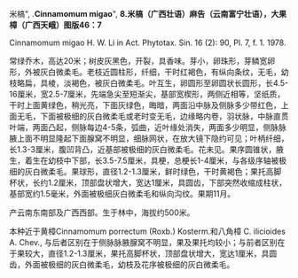 米槁",
.**Cinnamomum migao**",
**8.米槁（广西壮语）麻告（云南富宁壮语），大果樟（广西天峨）图版46：7**

Cinnamomum migao H. W. Li in Act. Phytotax. Sin. 16 (2): 90, Pl. 7, f. 1. 1978.

常绿乔木，高达20米；树皮灰黑色，开裂，具香味。芽小，卵珠形，芽鳞宽卵形，外被灰白微柔毛。老枝近圆柱形，纤细，干时红褐色，有纵向条纹，无毛，幼枝略扁，具棱，淡褐色，被灰白微柔毛。叶互生，卵圆形至卵圆状长圆形，长4.5-16厘米，宽2.5-7厘米，先端急尖至短渐尖，基部宽楔形，两侧近相等，坚纸质，干时上面黄绿色，稍光亮，下面灰绿色，晦暗，两面沿中脉及侧脉多少带红色，上面无毛，下面被极细的灰白微柔毛或老时变无毛，边缘略内卷，羽状脉，中脉直贯叶端，两面凸起，侧脉每边4-5条，弧曲，近叶缘处消失，两面多少明显，侧脉脉腋上面不明显隆起下面腺窝不明显，细脉网状，在放大镜下隐约可见；叶柄纤细，长1.3-3厘米，腹凹背凸，近基部被极细的灰白微柔毛。花未见。果序圆锥状，腋生，着生在幼枝中下部，长3.5-7.5厘米，具梗，总梗长1-4厘米，与各级序轴被极细的灰白微柔毛。果球形，直径1.2-1.3厘米，鲜时绿色，干时黄褐色；果托高脚杯状，长约1.2厘米，顶部盘状增大，宽达1厘米，具圆齿，下部突然收缩成柱状，基部宽约1.5毫米，外面被极细灰白微柔毛和纵向沟纹。果期11月。

产云南东南部及广西西部。生于林中，海拔约500米。

本种近于黄樟Cinnamomum porrectum (Roxb.) Kosterm.和八角樟 C. ilicioides A. Chev., 与后者区别在于侧脉脉腋腺窝不明显，果及果托均较小；与前者区别在于果较大，直径1.2-1.3厘米，果托高脚杯状，顶部盘状增大，宽达1厘米，具圆齿，外面被极细的灰白微柔毛，幼枝及花序被极细的灰白微柔毛。
